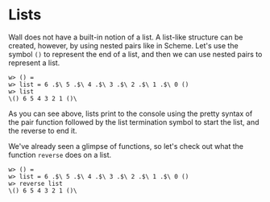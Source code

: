  
# Lists

Wall does not have a built-in notion of a list.  A list-like structure can be created, however, by using nested pairs like in Scheme.  Let's use the symbol `()` to represent the end of a list, and then we can use nested pairs to represent a list.

```
w> () =
w> list = 6 .$\ 5 .$\ 4 .$\ 3 .$\ 2 .$\ 1 .$\ 0 ()
w> list
\() 6 5 4 3 2 1 ()\
```

As you can see above, lists print to the console using the pretty syntax of the pair function followed by the list termination symbol to start the list, and the reverse to end it.

We've already seen a glimpse of functions, so let's check out what the function `reverse` does on a list.

```
w> () =
w> list = 6 .$\ 5 .$\ 4 .$\ 3 .$\ 2 .$\ 1 .$\ 0 ()
w> reverse list
\() 6 5 4 3 2 1 ()\
```